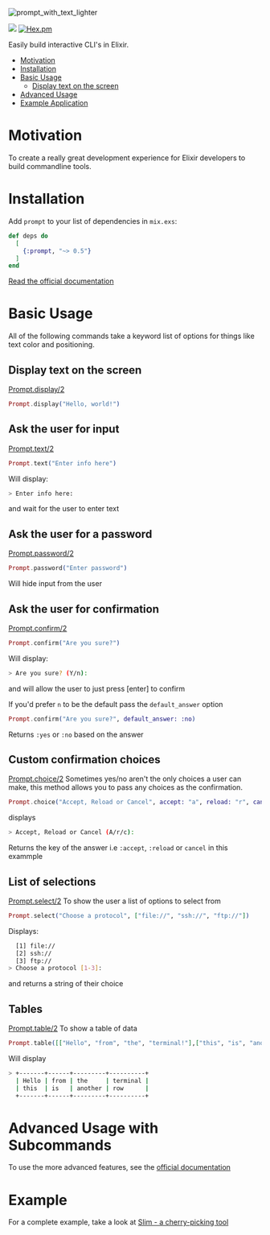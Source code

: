 ![prompt_with_text_lighter](https://user-images.githubusercontent.com/42816/115971052-5772c380-a514-11eb-8b43-dd49e81467f5.png)

![](https://github.com/silbermm/prompt/workflows/Build/badge.svg)
[![Hex.pm](https://img.shields.io/hexpm/v/prompt?style=flat-square)](https://hexdocs.pm/prompt/Prompt.html#content)

Easily build interactive CLI's in Elixir.

* [Motivation](#motivation)
* [Installation](#installation)
* [Basic Usage](#basic-usage)
  * [Display text on the screen](#display-text-on-the-screen)
* [Advanced Usage](#advanced-usage-with-subcommands)
* [Example Application](#example)



# Motivation

To create a really great development experience for Elixir developers to build commandline tools.

# Installation

Add `prompt` to your list of dependencies in `mix.exs`:

```elixir
def deps do
  [
    {:prompt, "~> 0.5"}
  ]
end
```

[Read the official documentation](https://hexdocs.pm/prompt/Prompt.html)

# Basic Usage
All of the following commands take a keyword list of options for things like text color and positioning.

## Display text on the screen
[Prompt.display/2](https://hexdocs.pm/prompt/Prompt.html#display/2)
```elixir
Prompt.display("Hello, world!")
```

## Ask the user for input
[Prompt.text/2](https://hexdocs.pm/prompt/Prompt.html#text/2)
```elixir
Prompt.text("Enter info here")
```
Will display:
```bash
> Enter info here:
```
and wait for the user to enter text

## Ask the user for a password
[Prompt.password/2](https://hexdocs.pm/prompt/Prompt.html#password/2)
```elixir
Prompt.password("Enter password")
```
Will hide input from the user

## Ask the user for confirmation
[Prompt.confirm/2](https://hexdocs.pm/prompt/Prompt.html#confirm/2)
```elixir
Prompt.confirm("Are you sure?")
```
Will display:
```bash
> Are you sure? (Y/n):
```
and will allow the user to just press [enter] to confirm

If you'd prefer `n` to be the default pass the `default_answer` option
```elixir
Prompt.confirm("Are you sure?", default_answer: :no)
```
Returns `:yes` or `:no` based on the answer

## Custom confirmation choices
[Prompt.choice/2](https://hexdocs.pm/prompt/Prompt.html#choice/2)
Sometimes yes/no aren't the only choices a user can make, this method allows you to pass any choices as the confirmation.
```elixir
Prompt.choice("Accept, Reload or Cancel", accept: "a", reload: "r", cancel: "c")
```
displays
```bash
> Accept, Reload or Cancel (A/r/c):
```
Returns the key of the answer i.e `:accept`, `:reload` or `cancel` in this exammple

## List of selections
[Prompt.select/2](https://hexdocs.pm/prompt/Prompt.html#select/2)
To show the user a list of options to select from

```elixir
Prompt.select("Choose a protocol", ["file://", "ssh://", "ftp://"])
```
Displays:
```bash
  [1] file://
  [2] ssh://
  [3] ftp://
> Choose a protocol [1-3]:
```
and returns a string of their choice

## Tables
[Prompt.table/2](https://hexdocs.pm/prompt/Prompt.html#table/2)
To show a table of data
```elixir
Prompt.table([["Hello", "from", "the", "terminal!"],["this", "is", "another", "row"]])
```
Will display
```bash
> +-------+------+---------+----------+
  | Hello | from | the     | terminal |
  | this  | is   | another | row      |
  +-------+------+---------+----------+
```

# Advanced Usage with Subcommands
To use the more advanced features, see the [official documentation](https://hexdocs.pm/prompt/Prompt.html#module-subcommands)

# Example
For a complete example, take a look at [Slim - a cherry-picking tool](https://github.com/silbermm/slim_pickens)
